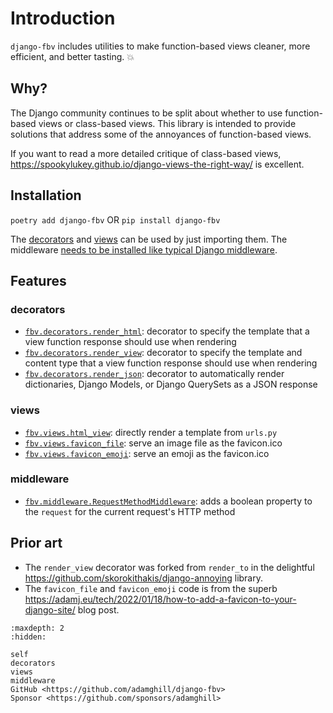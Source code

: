 # Introduction

`django-fbv` includes utilities to make function-based views cleaner, more efficient, and better tasting. 💥

## Why?

The Django community continues to be split about whether to use function-based views or class-based views. This library is intended to provide solutions that address some of the annoyances of function-based views.

If you want to read a more detailed critique of class-based views, https://spookylukey.github.io/django-views-the-right-way/ is excellent.

## Installation

`poetry add django-fbv` OR `pip install django-fbv`

The [decorators](decorators.md) and [views](views.md) can be used by just importing them. The middleware [needs to be installed like typical Django middleware](middleware.md#installation).

## Features

### decorators

- [`fbv.decorators.render_html`](https://django-fbv.readthedocs.io/en/latest/decorators/#render-html): decorator to specify the template that a view function response should use when rendering
- [`fbv.decorators.render_view`](https://django-fbv.readthedocs.io/en/latest/decorators/#render-view): decorator to specify the template and content type that a view function response should use when rendering
- [`fbv.decorators.render_json`](https://django-fbv.readthedocs.io/en/latest/decorators/#render-json): decorator to automatically render dictionaries, Django Models, or Django QuerySets as a JSON response

### views

- [`fbv.views.html_view`](https://django-fbv.readthedocs.io/en/latest/views/#html-view): directly render a template from `urls.py`
- [`fbv.views.favicon_file`](https://django-fbv.readthedocs.io/en/latest/views/#favicon-file): serve an image file as the favicon.ico
- [`fbv.views.favicon_emoji`](https://django-fbv.readthedocs.io/en/latest/views/#favicon-emoji): serve an emoji as the favicon.ico

### middleware

- [`fbv.middleware.RequestMethodMiddleware`](https://django-fbv.readthedocs.io/en/latest/middleware/): adds a boolean property to the `request` for the current request's HTTP method

## Prior art

- The `render_view` decorator was forked from `render_to` in the delightful https://github.com/skorokithakis/django-annoying library.
- The `favicon_file` and `favicon_emoji` code is from the superb https://adamj.eu/tech/2022/01/18/how-to-add-a-favicon-to-your-django-site/ blog post.

```{toctree}
:maxdepth: 2
:hidden:

self
decorators
views
middleware
GitHub <https://github.com/adamghill/django-fbv>
Sponsor <https://github.com/sponsors/adamghill>
```
